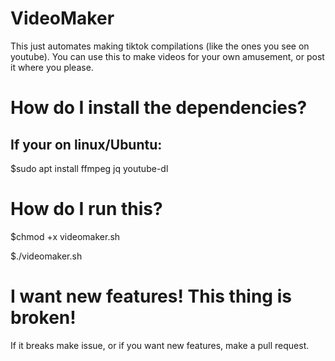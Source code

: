 # VideoMaker
This just automates making tiktok compilations (like the ones you see on youtube). 
You can use this to make videos for your own amusement, or post it where you please.

# How do I install the dependencies? 
## If your on linux/Ubuntu:

$sudo apt install ffmpeg jq youtube-dl

# How do I run this?

$chmod +x videomaker.sh

$./videomaker.sh

# I want new features! This thing is broken!
If it breaks make issue, or if you want new features, make a pull request.
